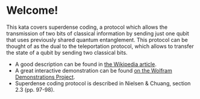 # Welcome!

This kata covers superdense coding, a protocol which allows the transmission of two bits of classical information by sending just one qubit that uses previously shared quantum entanglement. This protocol can be thought of as the dual to the teleportation protocol, which allows to transfer the state of a qubit by sending two classical bits.

 - A good description can be found in [the Wikipedia article](https://en.wikipedia.org/wiki/Superdense_coding).
 - A great interactive demonstration can be found [on the Wolfram Demonstrations Project](http://demonstrations.wolfram.com/SuperdenseCoding/).
 - Superdense coding protocol is described in Nielsen & Chuang, section 2.3 (pp. 97-98).
